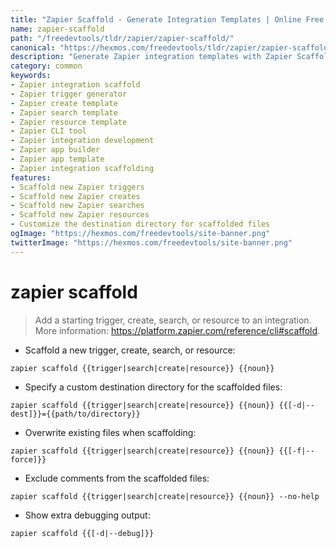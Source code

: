 ```yaml
---
title: "Zapier Scaffold - Generate Integration Templates | Online Free DevTools by Hexmos"
name: zapier-scaffold
path: "/freedevtools/tldr/zapier/zapier-scaffold/"
canonical: "https://hexmos.com/freedevtools/tldr/zapier/zapier-scaffold/"
description: "Generate Zapier integration templates with Zapier Scaffold. Quickly create triggers, searches, creates, and resources for your Zapier apps. Free online tool, no registration required."
category: common
keywords:
- Zapier integration scaffold
- Zapier trigger generator
- Zapier create template
- Zapier search template
- Zapier resource template
- Zapier CLI tool
- Zapier integration development
- Zapier app builder
- Zapier app template
- Zapier integration scaffolding
features:
- Scaffold new Zapier triggers
- Scaffold new Zapier creates
- Scaffold new Zapier searches
- Scaffold new Zapier resources
- Customize the destination directory for scaffolded files
ogImage: "https://hexmos.com/freedevtools/site-banner.png"
twitterImage: "https://hexmos.com/freedevtools/site-banner.png"
---
```


# zapier scaffold

> Add a starting trigger, create, search, or resource to an integration.
> More information: <https://platform.zapier.com/reference/cli#scaffold>.

- Scaffold a new trigger, create, search, or resource:

`zapier scaffold {{trigger|search|create|resource}} {{noun}}`

- Specify a custom destination directory for the scaffolded files:

`zapier scaffold {{trigger|search|create|resource}} {{noun}} {{[-d|--dest]}}={{path/to/directory}}`

- Overwrite existing files when scaffolding:

`zapier scaffold {{trigger|search|create|resource}} {{noun}} {{[-f|--force]}}`

- Exclude comments from the scaffolded files:

`zapier scaffold {{trigger|search|create|resource}} {{noun}} --no-help`

- Show extra debugging output:

`zapier scaffold {{[-d|--debug]}}`
